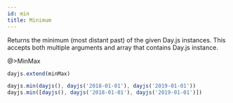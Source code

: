 ```yaml
---
id: min
title: Minimum
---
```

Returns the minimum (most distant past) of the given Day.js instances.
This accepts both multiple arguments and array that contains Day.js instance.

@>MinMax

```js
dayjs.extend(minMax)

dayjs.min(dayjs(), dayjs('2018-01-01'), dayjs('2019-01-01'))
dayjs.min([dayjs(), dayjs('2018-01-01'), dayjs('2019-01-01')])
```
